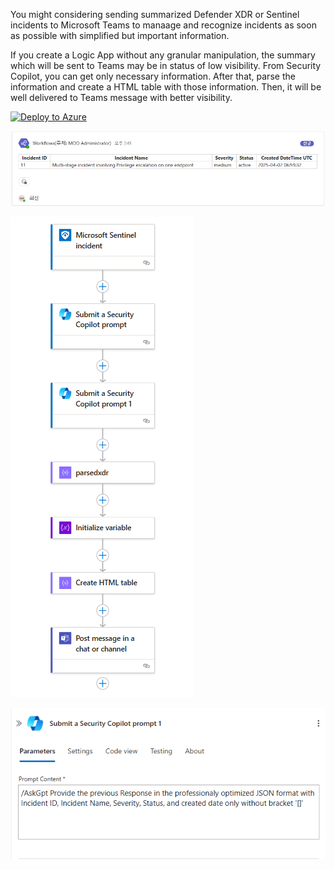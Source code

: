 You might considering sending summarized Defender XDR or Sentinel incidents to Microsoft Teams to manaage and recognize incidents as soon as possible with simplified but important information.

If you create a Logic App without any granular manipulation, the summary which will be sent to Teams may be in status of low visibility. From Security Copilot, you can get only necessary information. After that, parse the information and create a HTML table with those information. Then, it will be well delivered to Teams message with better visibility.

[![Deploy to Azure](https://aka.ms/deploytoazurebutton)](https://portal.azure.com/#create/Microsoft.Template/uri/https%3A%2F%2Fraw.githubusercontent.com%2Ftheseha%2FCopilot-for-Security-Plugin%2Frefs%2Fheads%2Fmain%2FLogicApps%2FIncidentSummaryToTeams%2Fazuredeploy.json)



![Logic App Designer](https://raw.githubusercontent.com/theseha/Copilot-for-Security-Plugin/main/LogicApps/IncidentSummaryToTeams/teamstable.png)

![Logic App Designer](https://raw.githubusercontent.com/theseha/Copilot-for-Security-Plugin/main/LogicApps/IncidentSummaryToTeams/IncidentToTeams.png)

![Logic App Designer](https://raw.githubusercontent.com/theseha/Copilot-for-Security-Plugin/main/LogicApps/IncidentSummaryToTeams/copilotprompts.png)
